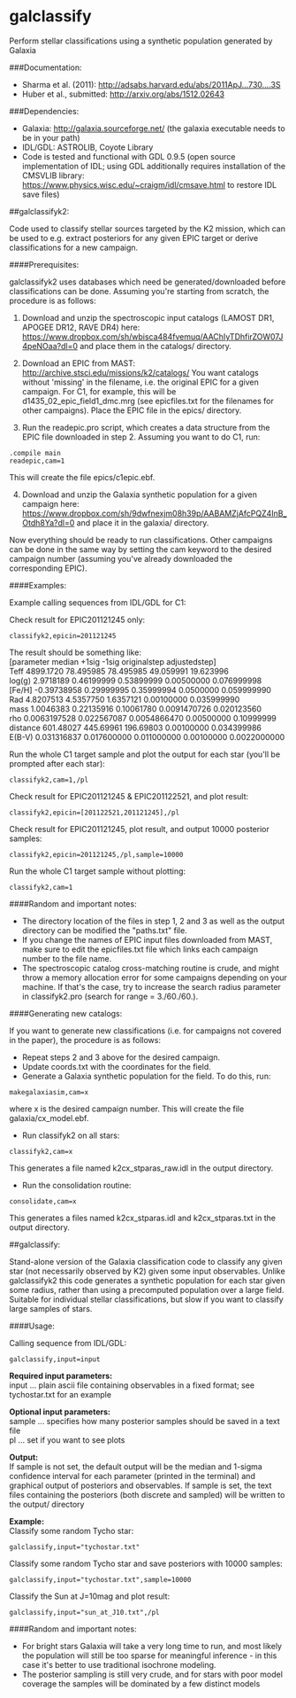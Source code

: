 # galclassify
Perform stellar classifications using a synthetic population generated by Galaxia

###Documentation:
- Sharma et al. (2011): http://adsabs.harvard.edu/abs/2011ApJ...730....3S
- Huber et al., submitted: http://arxiv.org/abs/1512.02643


###Dependencies:
* Galaxia: http://galaxia.sourceforge.net/ (the galaxia executable needs to be in your path) <br/>
* IDL/GDL: ASTROLIB, Coyote Library <br/> 
* Code is tested and functional with GDL 0.9.5 (open source implementation of IDL; using GDL additionally requires installation of the CMSVLIB library: https://www.physics.wisc.edu/~craigm/idl/cmsave.html to restore IDL save files)


##galclassifyk2:

Code used to classify stellar sources targeted by the K2 mission, which can be used to e.g. extract posteriors for any given EPIC target or derive classifications for a new campaign. 

####Prerequisites:

galclassifyk2 uses databases which need be generated/downloaded before classifications can be done. Assuming you're starting from scratch, the procedure is as follows:

1) Download and unzip the spectroscopic input catalogs (LAMOST DR1, APOGEE DR12, RAVE DR4) here:
https://www.dropbox.com/sh/wbisca484fvemuq/AAChIyTDhfirZOW07J4peNOaa?dl=0
and place them in the catalogs/ directory. 

2) Download an EPIC from MAST:
http://archive.stsci.edu/missions/k2/catalogs/
You want catalogs without 'missing' in the filename, i.e. the original EPIC for a given campaign. For C1, for example, this will be d1435_02_epic_field1_dmc.mrg (see epicfiles.txt for the filenames for other campaigns). Place the EPIC file in the epics/ directory.

3) Run the readepic.pro script, which creates a data structure from the EPIC file downloaded in step 2. Assuming you want to do C1, run:
```	
.compile main
readepic,cam=1
```	
This will create the file epics/c1epic.ebf. 


4) Download and unzip the Galaxia synthetic population for a given campaign here:
https://www.dropbox.com/sh/9dwfnexjm08h39p/AABAMZjAfcPQZ4InB_Otdh8Ya?dl=0
and place it in the galaxia/ directory. 

Now everything should be ready to run classifications. Other campaigns can be done in the same way by setting the cam keyword to the desired campaign number (assuming you've already downloaded the corresponding EPIC). 


####Examples:

Example calling sequences from IDL/GDL for C1:

Check result for EPIC201121245 only:
```	
classifyk2,epicin=201121245
```	

The result should be something like: <br />
[parameter median +1sig -1sig originalstep adjustedstep] <br />
Teff       4899.1720       78.495985       78.495985       49.059991       19.623996 <br />
log(g)       2.9718189      0.46199999      0.53899999   0.00500000     0.076999998 <br />
[Fe/H]     -0.39738958      0.29999995      0.35999994    0.0500000     0.059999990 <br />
Rad       4.8207513       4.5357750       1.6357121   0.00100000     0.035999990 <br />
mass       1.0046383      0.22135916      0.10061780    0.0091470726     0.020123560 <br />
rho    0.0063197528     0.022567087    0.0054866470   0.00500000      0.10999999 <br />
distance       601.48027       445.69961       196.69803   0.00100000     0.034399986 <br />
E(B-V)     0.031316837     0.017600000     0.011000000   0.00100000    0.0022000000


Run the whole C1 target sample and plot the output for each star (you'll be prompted after each star):
```	
classifyk2,cam=1,/pl
```	

Check result for EPIC201121245 & EPIC201122521, and plot result:
```	
classifyk2,epicin=[201122521,201121245],/pl
```	

Check result for EPIC201121245, plot result, and output 10000 posterior samples:
```	
classifyk2,epicin=201121245,/pl,sample=10000
```	

Run the whole C1 target sample without plotting:
```	
classifyk2,cam=1
```	

####Random and important notes:

- The directory location of the files in step 1, 2 and 3 as well as the output directory can be modified the "paths.txt" file.
- If you change the names of EPIC input files downloaded from MAST, make sure to edit the epicfiles.txt file which links each campaign number to the file name.
- The spectroscopic catalog cross-matching routine is crude, and might throw a memory allocation error for some campaigns depending on your machine. If that's the case, try to increase the search radius parameter in classifyk2.pro (search for range = 3./60./60.).


####Generating new catalogs:

If you want to generate new classifications (i.e. for campaigns not covered in the paper), the procedure is as follows:

- Repeat steps 2 and 3 above for the desired campaign.
- Update coords.txt with the coordinates for the field.
- Generate a Galaxia synthetic population for the field. To do this, run:

```	
makegalaxiasim,cam=x
```	

where x is the desired campaign number. This will create the file galaxia/cx_model.ebf.

- Run classifyk2 on all stars:
```	
classifyk2,cam=x
```	
This generates a file named k2cx_stparas_raw.idl in the output directory. 

- Run the consolidation routine:
```	
consolidate,cam=x
```
This generates a files named k2cx_stparas.idl and k2cx_stparas.txt in the output directory. 





##galclassify:

Stand-alone version of the Galaxia classification code to classify any given star (not necessarily observed by K2) given some input observables. Unlike galclassifyk2 this code generates a synthetic population for each star given some radius, rather than using a precomputed population over a large field. Suitable for individual stellar classifications, but slow if you want to classify large samples of stars.

####Usage:

Calling sequence from IDL/GDL:
```
galclassify,input=input
```

**Required input parameters:**	<br/>
input ... plain ascii file containing observables in a fixed format; see tychostar.txt for an example <br/>

**Optional input parameters:**	<br/>
sample	... specifies how many posterior samples should be saved in a text file  <br/>
pl      ... set if you want to see plots

**Output:**	<br/>
If sample is not set, the default output will be the median and 1-sigma confidence interval for each parameter (printed in the terminal) and graphical output of posteriors and observables. If sample is set, the text files containing the posteriors (both discrete and sampled) will be written to the output/ directory

**Example:** <br/>
Classify some random Tycho star:
```	
galclassify,input="tychostar.txt"
```

Classify some random Tycho star and save posteriors with 10000 samples:
```	
galclassify,input="tychostar.txt",sample=10000
```

Classify the Sun at J=10mag and plot result:
```	
galclassify,input="sun_at_J10.txt",/pl
```

####Random and important notes:
* For bright stars Galaxia will take a very long time to run, and most likely the population will still be too sparse for meaningful inference - in this case it's better to use traditional isochrone modeling.
* The posterior sampling is still very crude, and for stars with poor model coverage the samples will be dominated by a few distinct models
